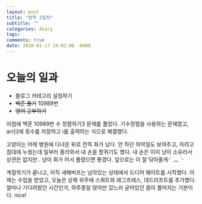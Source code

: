 ```yaml
---
layout: post
title: "방학 2일차"
subtitle: ""
categories: diary
tags:  
comments: true
date: 2020-01-17 14:02:00 -0400
---
```



# 오늘의 일과

- 블로그 카테고리 설정하기
- ~~백준 풀기~~ 10989번
- ~~영어 공부하기~~

 아침에 백준 10989번 수 정렬하기3 문제를 풀었다.
 기수정렬을 사용하는 문제였고, arr[i]에 횟수를 저장하고 i를 출력하는 식으로 해결했다.

 고양이는 어제 병원에 다녀온 뒤로 잔뜩 화가 났다.
 안 하던 하악질도 보여주고, 자려고 침대에 누웠는데 일부러 올라와서 내 손을 할퀴기도 했다. 
 내 손은 이미 냥이 소유라서 상관은 없지만.. 냥이 화가 어서 풀렸으면 좋겠다. 
 앞으로는 이 잘 닦아줄게╯︿╰

 계절학기가 끝나고, 아직 새해버프는 남아있는 상태에서 드디어 웨이트를 시작했다. 어제는 수업을 받았고, 오늘은 상체 위주에 스쿼트와 레그프레스, 데드리프트를 추가했다. 얼마나 기다려왔던 시간인가, 하루종일 앉아만 있느라 굳어있던 몸이 풀어지는 기분이다. nice!